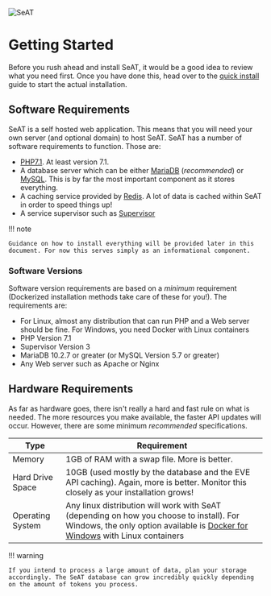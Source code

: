 ![SeAT](https://i.imgur.com/aPPOxSK.png)

# Getting Started

Before you rush ahead and install SeAT, it would be a good idea to review what you need first. Once you have done this, head over to the [quick install](quick_install/) guide to start the actual installation.

## Software Requirements

SeAT is a self hosted web application. This means that you will need your own server (and optional domain) to host SeAT. SeAT has a number of software requirements to function. Those are:

- [PHP7.1](http://php.net/). At least version 7.1.
- A database server which can be either [MariaDB](https://mariadb.org/) (_recommended_) or [MySQL](https://www.mysql.com/). This is by far the most important component as it stores everything.
- A caching service provided by [Redis](https://redis.io/). A lot of data is cached within SeAT in order to speed things up!
- A service supervisor such as [Supervisor](http://supervisord.org/)

!!! note

    Guidance on how to install everything will be provided later in this document. For now this serves simply as an informational component.

### Software Versions

Software version requirements are based on a *minimum* requirement (Dockerized installation methods take care of these for you!). The requirements are:

- For Linux, almost any distribution that can run PHP and a Web server should be fine. For Windows, you need Docker with Linux containers
- PHP Version 7.1
- Supervisor Version 3
- MariaDB 10.2.7 or greater (or MySQL Version 5.7 or greater)
- Any Web server such as Apache or Nginx

## Hardware Requirements

As far as hardware goes, there isn't really a hard and fast rule on what is needed. The more resources you make available, the faster API updates will occur. However, there are some minimum *recommended* specifications.

| Type | Requirement |
| ------- | ------- |
| Memory | 1GB of RAM with a swap file. More is better. |
| Hard Drive Space | 10GB (used mostly by the database and the EVE API caching). Again, more is better. Monitor this closely as your installation grows! |
| Operating System | Any linux distribution will work with SeAT (depending on how you choose to install). For Windows, the only option available is [Docker for Windows](https://docs.docker.com/docker-for-windows/) with Linux containers |

!!! warning

    If you intend to process a large amount of data, plan your storage accordingly. The SeAT database can grow incredibly quickly depending on the amount of tokens you process.

